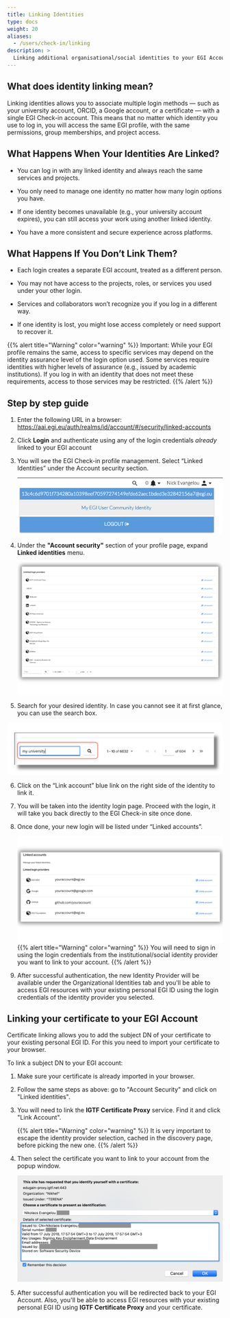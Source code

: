 ```yaml
---
title: Linking Identities
type: docs
weight: 20
aliases:
  - /users/check-in/linking
description: >
  Linking additional organisational/social identities to your EGI Account
---
```


<!--
// jscpd:ignore-start
-->

## What does identity linking mean?


Linking identities allows you to associate multiple login methods — such as your university account, ORCID, a Google account, or a certificate — with a single EGI Check-in account.
This means that no matter which identity you use to log in, you will access the same EGI profile, with the same permissions, group memberships, and project access.

## What Happens When Your Identities Are Linked?
- You can log in with any linked identity and always reach the same services and projects.

- You only need to manage one identity no matter how many login options you have.

- If one identity becomes unavailable (e.g., your university account expires), you can still access your work using another linked identity.

- You have a more consistent and secure experience across platforms.


## What Happens If You Don’t Link Them?

- Each login creates a separate EGI account, treated as a different person.

- You may not have access to the projects, roles, or services you used under your other login.

- Services and collaborators won’t recognize you if you log in a different way.

- If one identity is lost, you might lose access completely or need support to recover it.

{{% alert title="Warning" color="warning" %}} Important: While your EGI profile remains the same, access to specific services may depend on the identity assurance level of the login option used. Some services require identities with higher levels of assurance (e.g., issued by academic institutions). If you log in with an identity that does not meet these requirements, access to those services may be restricted. {{% /alert %}}

## Step by step guide

1. Enter the following URL in a browser: <https://aai.egi.eu/auth/realms/id/account/#/security/linked-accounts>

2. Click **Login** and authenticate using any of the login credentials _already_
   linked to your EGI account

3. You will see the EGI Check-in profile management. Select “Linked Identities” under the Account security section.


   ![Check-in my identity](./check-in-my-identity.png)

4. Under the **"Account security"** section of your profile page, expand
   **Linked identities** menu. 

   ![Link new identity](./check-in-link-new.png)

5. Search for your desired identity. In case you cannot see it at first glance, you can use the search box. 

![Search my identity](./search_identity.png)

6. Click on the “Link account” blue link on the right side of the identity to link it. 
7. You will be taken into the identity login page. Proceed with the login, it will take you back directly to the EGI Check-in site once done. 
8. Once done, your new login will be listed under “Linked accounts”.

   ![Link new identity intro](./check-in-link-intro.png)
   {{% alert title="Warning" color="warning" %}} You will need to sign in using the login credentials from the
   institutional/social identity provider you want to link to your account. {{% /alert %}}



9. After successful authentication, the new Identity Provider will be available
   under the Organizational Identities tab and you'll be able to access EGI
   resources with your existing personal EGI ID using the login credentials of
   the identity provider you selected. 


## Linking your certificate to your EGI Account

Certificate linking allows you to add the subject DN of your certificate to your
existing personal EGI ID. For this you need to import your certificate to your
browser.

To link a subject DN to your EGI account:

1. Make sure your certificate is already imported in your browser. 

2. Follow the same steps as above: go to "Account Security" and click on "Linked identities". 

3. You will need to link the **IGTF Certificate Proxy** service. Find it and click "Link Account".

   {{% alert title="Warning" color="warning" %}} It is very important to escape
   the identity provider selection, cached in the discovery page, before picking
   the new one. {{% /alert %}}


4. Then select the certificate you want to link to your account from the popup
   window.

   ![Select certificate](./check-in-select-certificate.png)

5. After successful authentication you will be redirected back to your EGI
   Account. Also, you'll be able to access EGI resources with your existing
   personal EGI ID using **IGTF Certificate Proxy** and your certificate.


<!--
// jscpd:ignore-end
-->

